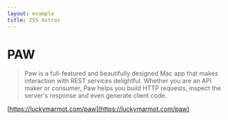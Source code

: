 ```yaml
---
layout: example
title: ISS Astros
---
```

PAW
===

> Paw is a full-featured and beautifully designed Mac app that makes interaction with REST services delightful. Whether you are an API maker or consumer, Paw helps you build HTTP requests, inspect the server's response and even generate client code.

[https://luckymarmot.com/paw](https://luckymarmot.com/paw)  